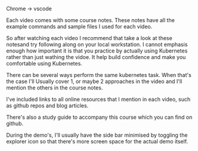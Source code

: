 Chrome -> vscode

Each video comes with some course notes. These notes have all the example commands and sample files I used for each video.

So after watching each video I recommend that take a look at these notesand  try following along on your local workstation. I cannot emphasis enough how important it is that you practice by actually using Kubernetes rather than just wathing the vidoe. It help build confidence and make you comfortable using Kubernetes.

There can be several ways perform the same kubernetes task. When that's the case I'll Usually cover 1, or maybe 2 approaches in the video and I'll mention the others in the course notes.


I've included links to all online resources that I mention in each video, such as github repos and blog articles.


There's also a study guide to accompany this course which you can find on github. 


During the demo's, I'll usually have the side bar minimised by toggling the explorer icon so that there's more screen space for the actual demo itself.